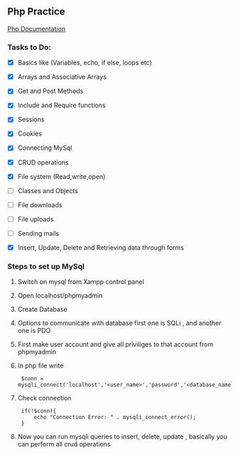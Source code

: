 ## Php Practice

[Php Documentation](https://www.php.net/manual/en/index.php "Documentation of Php")

### Tasks to Do:
- [x] Basics like (Variables, echo, if else, loops etc)
- [x] Arrays and Associative Arrays
- [x] Get and Post Methods
- [x] Include and Require functions
- [x] Sessions
- [x] Cookies
- [x] Connecting MySql
- [x] CRUD operations
- [x] File system (Read,write,open)
- [ ] Classes and Objects
- [ ] File downloads
- [ ] File uploads
- [ ] Sending mails
- [x] Insert, Update, Delete and Retrieving data through forms


### Steps to set up MySql

1. Switch on mysql from Xampp control panel
2. Open localhost/phpmyadmin
3. Create Database
4. Options to communicate with database first one is SQLi , and another one is PDO
5. First make user account and give all priviliges to that account from phpmyadmin
6. In php file write
 
		$conn = mysqli_connect('localhost','<user_name>','password','<database_name>'); 

7. Check connection


		if(!$conn){
			echo "Connection Error: " . mysqli_connect_error();
		}

8. Now you can run mysqli queries to insert, delete, update , basically you can perform all crud operations

